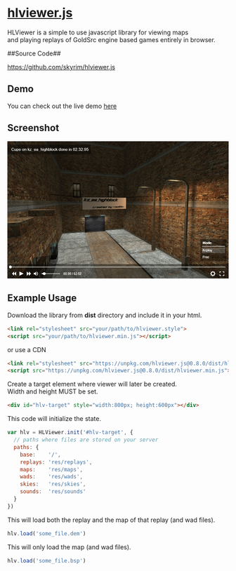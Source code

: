 # [hlviewer.js](http://skyrim.github.io/hlviewer.js)

HLViewer is a simple to use javascript library for viewing maps  
and playing replays of GoldSrc engine based games entirely in browser.

##Source Code##

https://github.com/skyrim/hlviewer.js

## Demo ##

You can check out the live demo [here](http://skyrim.github.io/hlviewer.js)

## Screenshot ##

![Screenshot](res/screenshot.png)

## Example Usage ##

Download the library from __dist__ directory and include it in your html.
```html
<link rel="stylesheet" src="your/path/to/hlviewer.style">
<script src="your/path/to/hlviewer.min.js"></script>
```
or use a CDN
```html
<link rel="stylesheet" src="https://unpkg.com/hlviewer.js@0.8.0/dist/hlviewer.css">
<script src="https://unpkg.com/hlviewer.js@0.8.0/dist/hlviewer.min.js"></script>
```

Create a target element where viewer will later be created.  
Width and height MUST be set.

```html
<div id="hlv-target" style="width:800px; height:600px"></div>
```

This code will initialize the state.

```javascript
var hlv = HLViewer.init('#hlv-target', {
  // paths where files are stored on your server
  paths: {
    base:    '/',
    replays: 'res/replays',
    maps:    'res/maps',
    wads:    'res/wads',
    skies:   'res/skies',
    sounds:  'res/sounds'
  }
})
```

This will load both the replay and the map of that replay (and wad files).

```javascript
hlv.load('some_file.dem')
```

This will only load the map (and wad files).

```javascript
hlv.load('some_file.bsp')
```